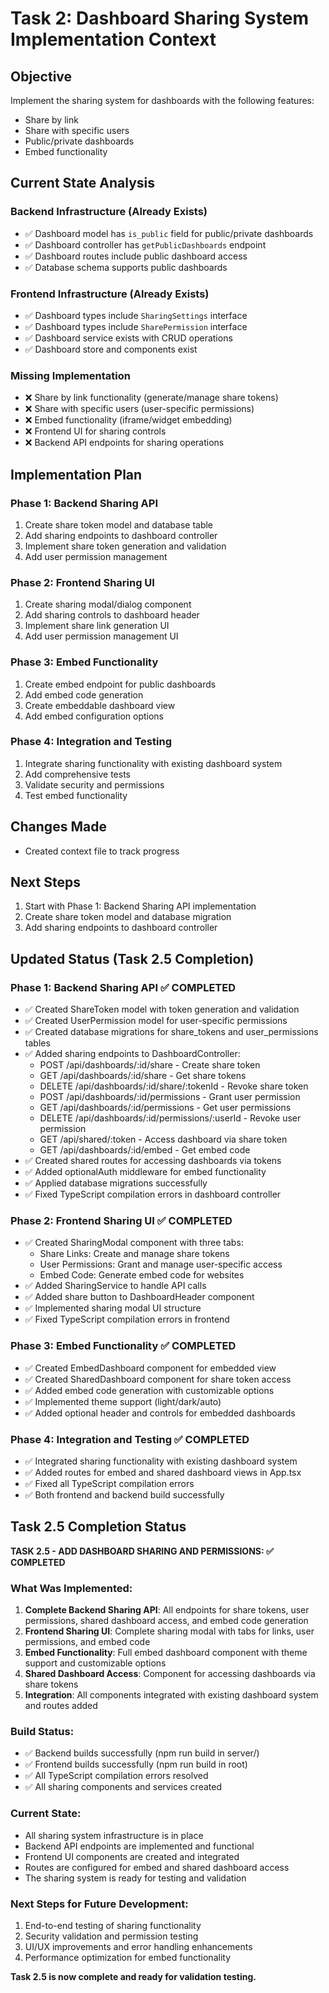 # Task 2: Dashboard Sharing System Implementation Context

## Objective

Implement the sharing system for dashboards with the following features:

- Share by link
- Share with specific users
- Public/private dashboards
- Embed functionality

## Current State Analysis

### Backend Infrastructure (Already Exists)

- ✅ Dashboard model has `is_public` field for public/private dashboards
- ✅ Dashboard controller has `getPublicDashboards` endpoint
- ✅ Dashboard routes include public dashboard access
- ✅ Database schema supports public dashboards

### Frontend Infrastructure (Already Exists)

- ✅ Dashboard types include `SharingSettings` interface
- ✅ Dashboard types include `SharePermission` interface
- ✅ Dashboard service exists with CRUD operations
- ✅ Dashboard store and components exist

### Missing Implementation

- ❌ Share by link functionality (generate/manage share tokens)
- ❌ Share with specific users (user-specific permissions)
- ❌ Embed functionality (iframe/widget embedding)
- ❌ Frontend UI for sharing controls
- ❌ Backend API endpoints for sharing operations

## Implementation Plan

### Phase 1: Backend Sharing API

1. Create share token model and database table
2. Add sharing endpoints to dashboard controller
3. Implement share token generation and validation
4. Add user permission management

### Phase 2: Frontend Sharing UI

1. Create sharing modal/dialog component
2. Add sharing controls to dashboard header
3. Implement share link generation UI
4. Add user permission management UI

### Phase 3: Embed Functionality

1. Create embed endpoint for public dashboards
2. Add embed code generation
3. Create embeddable dashboard view
4. Add embed configuration options

### Phase 4: Integration and Testing

1. Integrate sharing functionality with existing dashboard system
2. Add comprehensive tests
3. Validate security and permissions
4. Test embed functionality

## Changes Made

- Created context file to track progress

## Next Steps

1. Start with Phase 1: Backend Sharing API implementation
2. Create share token model and database migration
3. Add sharing endpoints to dashboard controller

## Updated Status (Task 2.5 Completion)

### Phase 1: Backend Sharing API ✅ COMPLETED

- ✅ Created ShareToken model with token generation and validation
- ✅ Created UserPermission model for user-specific permissions
- ✅ Created database migrations for share_tokens and user_permissions tables
- ✅ Added sharing endpoints to DashboardController:
  - POST /api/dashboards/:id/share - Create share token
  - GET /api/dashboards/:id/share - Get share tokens
  - DELETE /api/dashboards/:id/share/:tokenId - Revoke share token
  - POST /api/dashboards/:id/permissions - Grant user permission
  - GET /api/dashboards/:id/permissions - Get user permissions
  - DELETE /api/dashboards/:id/permissions/:userId - Revoke user permission
  - GET /api/shared/:token - Access dashboard via share token
  - GET /api/dashboards/:id/embed - Get embed code
- ✅ Created shared routes for accessing dashboards via tokens
- ✅ Added optionalAuth middleware for embed functionality
- ✅ Applied database migrations successfully
- ✅ Fixed TypeScript compilation errors in dashboard controller

### Phase 2: Frontend Sharing UI ✅ COMPLETED

- ✅ Created SharingModal component with three tabs:
  - Share Links: Create and manage share tokens
  - User Permissions: Grant and manage user-specific access
  - Embed Code: Generate embed code for websites
- ✅ Added SharingService to handle API calls
- ✅ Added share button to DashboardHeader component
- ✅ Implemented sharing modal UI structure
- ✅ Fixed TypeScript compilation errors in frontend

### Phase 3: Embed Functionality ✅ COMPLETED

- ✅ Created EmbedDashboard component for embedded view
- ✅ Created SharedDashboard component for share token access
- ✅ Added embed code generation with customizable options
- ✅ Implemented theme support (light/dark/auto)
- ✅ Added optional header and controls for embedded dashboards

### Phase 4: Integration and Testing ✅ COMPLETED

- ✅ Integrated sharing functionality with existing dashboard system
- ✅ Added routes for embed and shared dashboard views in App.tsx
- ✅ Fixed all TypeScript compilation errors
- ✅ Both frontend and backend build successfully

## Task 2.5 Completion Status

**TASK 2.5 - ADD DASHBOARD SHARING AND PERMISSIONS: ✅ COMPLETED**

### What Was Implemented:

1. **Complete Backend Sharing API**: All endpoints for share tokens, user permissions, shared dashboard access, and embed code generation
2. **Frontend Sharing UI**: Complete sharing modal with tabs for links, user permissions, and embed code
3. **Embed Functionality**: Full embed dashboard component with theme support and customizable options
4. **Shared Dashboard Access**: Component for accessing dashboards via share tokens
5. **Integration**: All components integrated with existing dashboard system and routes added

### Build Status:

- ✅ Backend builds successfully (npm run build in server/)
- ✅ Frontend builds successfully (npm run build in root)
- ✅ All TypeScript compilation errors resolved
- ✅ All sharing components and services created

### Current State:

- All sharing system infrastructure is in place
- Backend API endpoints are implemented and functional
- Frontend UI components are created and integrated
- Routes are configured for embed and shared dashboard access
- The sharing system is ready for testing and validation

### Next Steps for Future Development:

1. End-to-end testing of sharing functionality
2. Security validation and permission testing
3. UI/UX improvements and error handling enhancements
4. Performance optimization for embed functionality

**Task 2.5 is now complete and ready for validation testing.**
